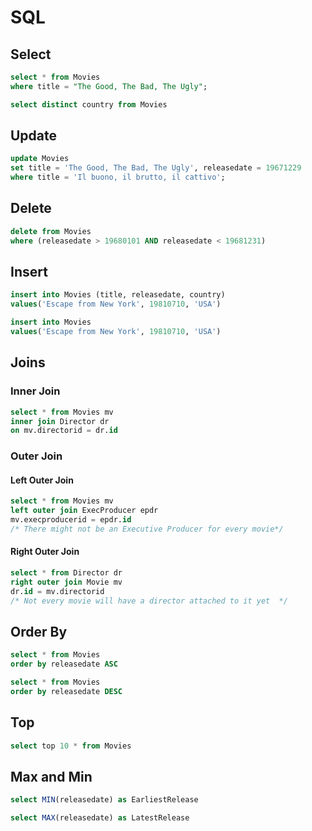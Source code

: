 # SQL

## Select
```sql
select * from Movies 
where title = "The Good, The Bad, The Ugly";
```

```sql
select distinct country from Movies 
```

## Update
```sql
update Movies 
set title = 'The Good, The Bad, The Ugly', releasedate = 19671229  
where title = 'Il buono, il brutto, il cattivo';
```

## Delete
```sql
delete from Movies 
where (releasedate > 19680101 AND releasedate < 19681231)
```

## Insert
```sql
insert into Movies (title, releasedate, country) 
values('Escape from New York', 19810710, 'USA')
```

```sql
insert into Movies 
values('Escape from New York', 19810710, 'USA')
```

## Joins

### Inner Join

```sql
select * from Movies mv 
inner join Director dr
on mv.directorid = dr.id 
```

### Outer Join

#### Left Outer Join
```sql
select * from Movies mv
left outer join ExecProducer epdr
mv.execproducerid = epdr.id
/* There might not be an Executive Producer for every movie*/
```

#### Right Outer Join
```sql
select * from Director dr
right outer join Movie mv
dr.id = mv.directorid
/* Not every movie will have a director attached to it yet  */
```

## Order By
```sql
select * from Movies 
order by releasedate ASC
```

```sql
select * from Movies 
order by releasedate DESC
```

## Top
```sql
select top 10 * from Movies 
```

## Max and Min
```sql
select MIN(releasedate) as EarliestRelease
```

```sql
select MAX(releasedate) as LatestRelease
```